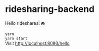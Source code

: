 # ridesharing-backend

Hello rideshares! 🚘

`yarn`  
`yarn start`  
Visit [http://localhost:8080/hello](http://localhost:8080/hello)